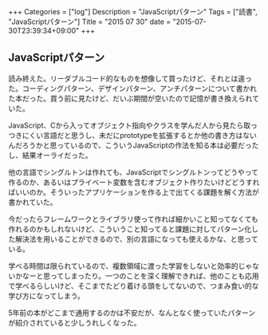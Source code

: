 +++
Categories = ["log"]
Description = "JavaScriptパターン"
Tags = ["読書", "JavaScriptパターン"]
Title = "2015 07 30"
date = "2015-07-30T23:39:34+09:00"
+++

## JavaScriptパターン
読み終えた。リーダブルコード的なものを想像して買ったけど、それとは違った。コーディングパターン、デザインパターン、アンチパターンについて書かれた本だった。買う前に見たけど、だいぶ期間が空いたので記憶が書き換えられていた。

JavaScript、Cから入ってオブジェクト指向やクラスを学んだ人から見たら取っつきにくい言語だと思うし、未だにprototypeを拡張するとか他の書き方はないんだろうかと思っているので、こういうJavaScriptの作法を知る本は必要だったし、結果オーライだった。

他の言語でシングルトンは作れても、JavaScriptでシングルトンってどうやって作るのか、あるいはプライベート変数を含むオブジェクト作りたいけどどうすればいいのか。そういったアプリケーションを作る上で出てくる課題を解く方法が書かれていた。

今だったらフレームワークとライブラリ使って作れば細かいこと知ってなくても作れるのかもしれないけど、こういうこと知ってると課題に対してパターン化した解決法を用いることができるので、別の言語になっても使えるかな、と思っている。

学べる時間は限られているので、複数領域に渡った学習をしないと効率的じゃないかなーと思ってしまったり。一つのことを深く理解できれば、他のことも応用で学べるらしいけど、そこまでたどり着ける頭をしてないので、つまみ食い的な学び方になってしまう。

5年前の本がどこまで通用するのかは不安だが、なんとなく使っていたパターンが紹介されていると少しうれしくなった。
